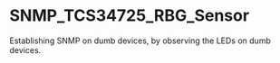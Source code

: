 # SNMP_TCS34725_RBG_Sensor
Establishing SNMP on dumb devices, by observing the LEDs on dumb devices.
